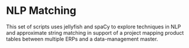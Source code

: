# NLP Matching
This set of scripts uses jellyfish and spaCy to explore techniques in NLP and approximate string matching in support of a project mapping product tables between multiple ERPs and a data-management master.
